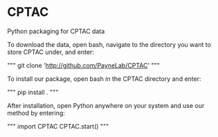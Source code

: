 # CPTAC
Python packaging for CPTAC data

To download the data, open bash, navigate to the directory you want to store CPTAC under, and enter:

"""
git clone 'http://github.com/PayneLab/CPTAC'
"""

To install our package, open bash in the CPTAC directory and enter:

"""
pip install .
"""

After installation, open Python anywhere on your system and use our method by entering:

"""
import CPTAC
CPTAC.start()
"""
